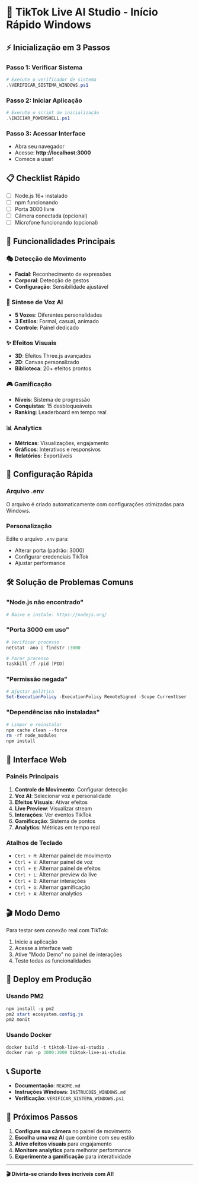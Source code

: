 # 🚀 TikTok Live AI Studio - Início Rápido Windows

## ⚡ Inicialização em 3 Passos

### Passo 1: Verificar Sistema
```powershell
# Execute o verificador de sistema
.\VERIFICAR_SISTEMA_WINDOWS.ps1
```

### Passo 2: Iniciar Aplicação
```powershell
# Execute o script de inicialização
.\INICIAR_POWERSHELL.ps1
```

### Passo 3: Acessar Interface
- Abra seu navegador
- Acesse: **http://localhost:3000**
- Comece a usar!

## 📋 Checklist Rápido

- [ ] Node.js 16+ instalado
- [ ] npm funcionando
- [ ] Porta 3000 livre
- [ ] Câmera conectada (opcional)
- [ ] Microfone funcionando (opcional)

## 🎯 Funcionalidades Principais

### 🎭 Detecção de Movimento
- **Facial**: Reconhecimento de expressões
- **Corporal**: Detecção de gestos
- **Configuração**: Sensibilidade ajustável

### 🎤 Síntese de Voz AI
- **5 Vozes**: Diferentes personalidades
- **3 Estilos**: Formal, casual, animado
- **Controle**: Painel dedicado

### ✨ Efeitos Visuais
- **3D**: Efeitos Three.js avançados
- **2D**: Canvas personalizado
- **Biblioteca**: 20+ efeitos prontos

### 🎮 Gamificação
- **Níveis**: Sistema de progressão
- **Conquistas**: 15 desbloqueáveis
- **Ranking**: Leaderboard em tempo real

### 📊 Analytics
- **Métricas**: Visualizações, engajamento
- **Gráficos**: Interativos e responsivos
- **Relatórios**: Exportáveis

## 🔧 Configuração Rápida

### Arquivo .env
O arquivo é criado automaticamente com configurações otimizadas para Windows.

### Personalização
Edite o arquivo `.env` para:
- Alterar porta (padrão: 3000)
- Configurar credenciais TikTok
- Ajustar performance

## 🛠️ Solução de Problemas Comuns

### "Node.js não encontrado"
```powershell
# Baixe e instale: https://nodejs.org/
```

### "Porta 3000 em uso"
```powershell
# Verificar processo
netstat -ano | findstr :3000

# Parar processo
taskkill /f /pid [PID]
```

### "Permissão negada"
```powershell
# Ajustar política
Set-ExecutionPolicy -ExecutionPolicy RemoteSigned -Scope CurrentUser
```

### "Dependências não instaladas"
```powershell
# Limpar e reinstalar
npm cache clean --force
rm -rf node_modules
npm install
```

## 📱 Interface Web

### Painéis Principais
1. **Controle de Movimento**: Configurar detecção
2. **Voz AI**: Selecionar voz e personalidade
3. **Efeitos Visuais**: Ativar efeitos
4. **Live Preview**: Visualizar stream
5. **Interações**: Ver eventos TikTok
6. **Gamificação**: Sistema de pontos
7. **Analytics**: Métricas em tempo real

### Atalhos de Teclado
- `Ctrl + M`: Alternar painel de movimento
- `Ctrl + V`: Alternar painel de voz
- `Ctrl + E`: Alternar painel de efeitos
- `Ctrl + L`: Alternar preview da live
- `Ctrl + I`: Alternar interações
- `Ctrl + G`: Alternar gamificação
- `Ctrl + A`: Alternar analytics

## 🎬 Modo Demo

Para testar sem conexão real com TikTok:
1. Inicie a aplicação
2. Acesse a interface web
3. Ative "Modo Demo" no painel de interações
4. Teste todas as funcionalidades

## 🚀 Deploy em Produção

### Usando PM2
```powershell
npm install -g pm2
pm2 start ecosystem.config.js
pm2 monit
```

### Usando Docker
```powershell
docker build -t tiktok-live-ai-studio .
docker run -p 3000:3000 tiktok-live-ai-studio
```

## 📞 Suporte

- **Documentação**: `README.md`
- **Instruções Windows**: `INSTRUCOES_WINDOWS.md`
- **Verificação**: `VERIFICAR_SISTEMA_WINDOWS.ps1`

## 🎉 Próximos Passos

1. **Configure sua câmera** no painel de movimento
2. **Escolha uma voz AI** que combine com seu estilo
3. **Ative efeitos visuais** para engajamento
4. **Monitore analytics** para melhorar performance
5. **Experimente a gamificação** para interatividade

---

**🎬 Divirta-se criando lives incríveis com AI!** 